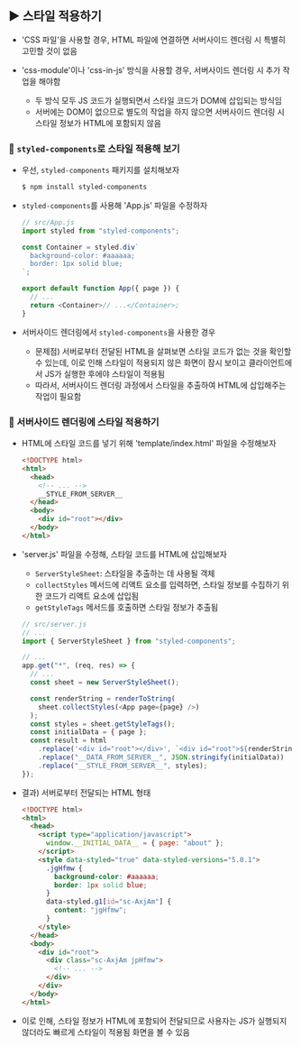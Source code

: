 ## ▶ 스타일 적용하기

- 'CSS 파일'을 사용할 경우, HTML 파일에 연결하면 서버사이드 렌더링 시 특별히 고민할 것이 없음
- 'css-module'이나 'css-in-js' 방식을 사용할 경우, 서버사이드 렌더링 시 추가 작업을 해야함

  - 두 방식 모두 JS 코드가 실행되면서 스타일 코드가 DOM에 삽입되는 방식임
  - 서버에는 DOM이 없으므로 별도의 작업을 하지 않으면 서버사이드 렌더링 시 스타일 정보가 HTML에 포함되지 않음

### 🔹 `styled-components`로 스타일 적용해 보기

- 우선, `styled-components` 패키지를 설치해보자

  ```bash
  $ npm install styled-components
  ```

- `styled-components`를 사용해 'App.js' 파일을 수정하자

  ```js
  // src/App.js
  import styled from "styled-components";

  const Container = styled.div`
    background-color: #aaaaaa;
    border: 1px solid blue;
  `;

  export default function App({ page }) {
    // ...
    return <Container>// ...</Container>;
  }
  ```

- 서버사이드 렌더링에서 `styled-components`을 사용한 경우

  - 문제점) 서버로부터 전달된 HTML을 살펴보면 스타일 코드가 없는 것을 확인할 수 있는데, 이로 인해 스타일이 적용되지 않은 화면이 잠시 보이고 클라이언트에서 JS가 실행한 후에야 스타일이 적용됨
  - 따라서, 서버사이드 렌더링 과정에서 스타일을 추출하여 HTML에 삽입해주는 작업이 필요함

### 🔹 서버사이드 렌더링에 스타일 적용하기

- HTML에 스타일 코드를 넣기 위해 'template/index.html' 파일을 수정해보자

  ```html
  <!DOCTYPE html>
  <html>
    <head>
      <!-- ... -->
      __STYLE_FROM_SERVER__
    </head>
    <body>
      <div id="root"></div>
    </body>
  </html>
  ```

- 'server.js' 파일을 수정해, 스타일 코드를 HTML에 삽입해보자

  - `ServerStyleSheet`: 스타일을 추출하는 데 사용될 객체
  - `collectStyles` 메서드에 리액트 요소를 입력하면, 스타일 정보를 수집하기 위한 코드가 리액트 요소에 삽입됨
  - `getStyleTags` 메서드를 호출하면 스타일 정보가 추출됨

  ```js
  // src/server.js
  // ...
  import { ServerStyleSheet } from "styled-components";

  // ...
  app.get("*", (req, res) => {
    // ...
    const sheet = new ServerStyleSheet();

    const renderString = renderToString(
      sheet.collectStyles(<App page={page} />)
    );
    const styles = sheet.getStyleTags();
    const initialData = { page };
    const result = html
      .replace('<div id="root"></div>', `<div id="root">${renderString}</div>`)
      .replace("__DATA_FROM_SERVER__", JSON.stringify(initialData))
      .replace("__STYLE_FROM_SERVER__", styles);
  });
  ```

- 결과) 서버로부터 전달되는 HTML 형태

  ```html
  <!DOCTYPE html>
  <html>
    <head>
      <script type="application/javascript">
        window.__INITIAL_DATA__ = { page: "about" };
      </script>
      <style data-styled="true" data-styled-versions="5.0.1">
        .jgHfmw {
          background-color: #aaaaaa;
          border: 1px solid blue;
        }
        data-styled.g1[id="sc-AxjAm"] {
          content: "jgHfmw";
        }
      </style>
    </head>
    <body>
      <div id="root">
        <div class="sc-AxjAm jpHfmw">
          <!-- ... -->
        </div>
      </div>
    </body>
  </html>
  ```

- 이로 인해, 스타일 정보가 HTML에 포함되어 전달되므로 사용자는 JS가 실행되지 않더라도 빠르게 스타일이 적용됨 화면을 볼 수 있음
